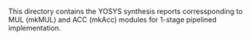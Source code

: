 This directory contains the YOSYS synthesis reports corressponding to MUL (mkMUL) and ACC (mkAcc) modules for 1-stage pipelined implementation.

